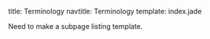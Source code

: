 title: Terminology
navtitle: Terminology
template: index.jade

Need to make a subpage listing template.
